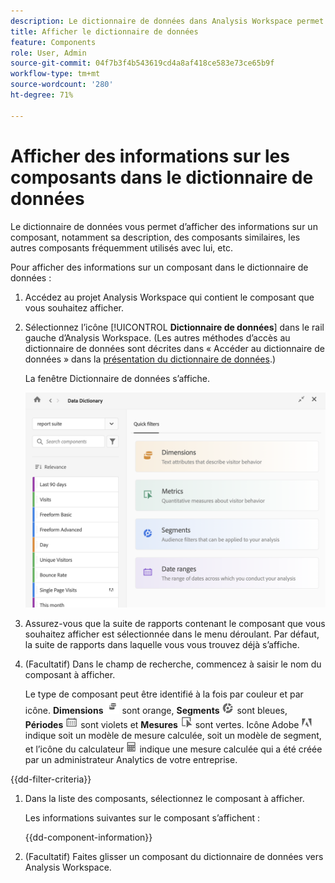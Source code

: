 ```yaml
---
description: Le dictionnaire de données dans Analysis Workspace permet aux utilisateurs et utilisatrices de cataloguer et de suivre les différents composants dans Analysis Workspace, y compris leur utilisation prévue, ceux qui sont approuvés, ceux qui sont des doublons, etc.
title: Afficher le dictionnaire de données
feature: Components
role: User, Admin
source-git-commit: 04f7b3f4b543619cd4a8af418ce583e73ce65b9f
workflow-type: tm+mt
source-wordcount: '280'
ht-degree: 71%

---
```


# Afficher des informations sur les composants dans le dictionnaire de données

Le dictionnaire de données vous permet d’afficher des informations sur un composant, notamment sa description, des composants similaires, les autres composants fréquemment utilisés avec lui, etc.

Pour afficher des informations sur un composant dans le dictionnaire de données :

1. Accédez au projet Analysis Workspace qui contient le composant que vous souhaitez afficher.

1. Sélectionnez l’icône [!UICONTROL **Dictionnaire de données**] dans le rail gauche d’Analysis Workspace. (Les autres méthodes d’accès au dictionnaire de données sont décrites dans « Accéder au dictionnaire de données » dans la [présentation du dictionnaire de données](/help/analyze/analysis-workspace/components/data-dictionary/data-dictionary-overview.md).)

   La fenêtre Dictionnaire de données s’affiche.

   ![data-dictionary.png.](assets/data-dictionary.png)

   <!--double-check this screenshot. I mocked the admin view up a bit to get rid of the Dictionary health tab.-->

1. Assurez-vous que la suite de rapports contenant le composant que vous souhaitez afficher est sélectionnée dans le menu déroulant. Par défaut, la suite de rapports dans laquelle vous vous trouvez déjà s’affiche.

1. (Facultatif) Dans le champ de recherche, commencez à saisir le nom du composant à afficher.

   Le type de composant peut être identifié à la fois par couleur et par icône. **Dimensions** ![Icône Dimension](assets/dimension-icon.png) sont orange, **Segments** ![Icône Segment](assets/segment-icon.png) sont bleues, **Périodes** ![Icône Période](assets/date-range-icon.png) sont violets et **Mesures** ![Icône Mesure](assets/default-metric-icon.png) sont vertes. Icône Adobe ![Icône Adobe](assets/default-calc-metric-icon.png) indique soit un modèle de mesure calculée, soit un modèle de segment, et l’icône du calculateur ![Icône Calcul](assets/calculated-metric-icon-created.png) indique une mesure calculée qui a été créée par un administrateur Analytics de votre entreprise.

{{dd-filter-criteria}}

1. Dans la liste des composants, sélectionnez le composant à afficher.

   Les informations suivantes sur le composant s’affichent :

   {{dd-component-information}}

1. (Facultatif) Faites glisser un composant du dictionnaire de données vers Analysis Workspace.